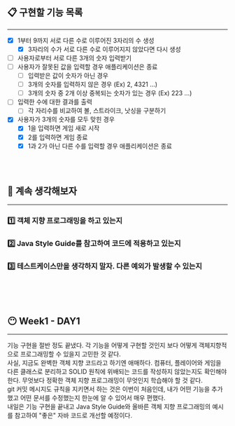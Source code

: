 ## 📋 구현할 기능 목록

---

- [X] 1부터 9까지 서로 다른 수로 이루어진 3자리의 수 생성
    - [X] 3자리의 수가 서로 다른 수로 이루어지지 않았다면 다시 생성
- [ ] 사용자로부터 서로 다른 3개의 숫자 입력받기
- [ ] 사용자가 잘못된 값을 입력할 경우 애플리케이션은 종료
    - [ ] 입력받은 값이 숫자가 아닌 경우
    - [ ] 3개의 숫자를 입력하지 않은 경우 (Ex) 2, 4321 ...)
    - [ ] 3개의 숫자 중 2개 이상 중복되는 숫자가 있는 경우 (Ex) 223 ...)
- [ ] 입력한 수에 대한 결과를 출력
    - [ ] 각 자리수를 비교하여 볼, 스트라이크, 낫싱을 구분하기
- [X] 사용자가 3개의 숫자를 모두 맞힌 경우
    - [X] 1을 입력하면 게임 새로 시작
    - [X] 2를 입력하면 게임 종료
    - [X] 1과 2가 아닌 다른 수를 입력할 경우 애플리케이션은 종료

<br><br>

## 🤔 계속 생각해보자

---
### 1️⃣ 객체 지향 프로그래밍을 하고 있는지
### 2️⃣ Java Style Guide를 참고하여 코드에 적용하고 있는지
### 3️⃣ 테스트케이스만을 생각하지 말자. 다른 예외가 발생할 수 있는지

<br><br><br>

## 😶 Week1 - DAY1

---

기능 구현을 절반 정도 끝냈다. 각 기능을 어떻게 구현할 것인지 보다 어떻게 객체지향적으로 프로그래밍할 수 있을지 고민한 것 같다. <br>
사실, 지금도 완벽한 객체 지향 코드라고 하기엔 애매하다. 컴퓨터, 플레이어와 게임을 다른 클래스로 분리하고 
SOLID 원칙에 위배되는 코드를 작성하지 않았는지도 확인해야 한다. 무엇보다 정확한 객체 지향 프로그래밍이 무엇인지 학습해야 할 것 같다. <br> 
git 커밋 메시지도 규칙을 지키면서 하는 것은 이번이 처음인데, 내가 어떤 기능을 추가했고 어떤 문서를 수정했는지 한눈에 알 수 있어서 매우 편했다. <br>
내일은 기능 구현을 끝내고 Java Style Guide와 올바른 객체 지향 프로그래밍의 예시를 참고하여 "좋은" 자바 코드로 개선할 예정이다.

<br>